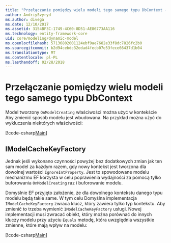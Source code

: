 ```yaml
---
title: "Przełączanie pomiędzy wielu modeli tego samego typu DbContext - EF Core"
author: AndriySvyryd
ms.author: divega
ms.date: 12/10/2017
ms.assetid: 3154BF3C-1749-4C60-8D51-AE86773AA116
ms.technology: entity-framework-core
uid: core/modeling/dynamic-model
ms.openlocfilehash: 57136802001124ebf9ae7682e33f8dc7826fc2b0
ms.sourcegitcommit: b2d94cebdc32edad4fecb07e53fece66437d1b04
ms.translationtype: MT
ms.contentlocale: pl-PL
ms.lasthandoff: 02/28/2018
---
```

# <a name="alternating-between-multiple-models-with-the-same-dbcontext-type"></a>Przełączanie pomiędzy wielu modeli tego samego typu DbContext

Model tworzony `OnModelCreating` właściwości można użyć w kontekście Aby zmienić sposób modelu jest wbudowana. Na przykład można użyć do wykluczenia niektórych właściwości:

[!code-csharp[Main](../../../samples/core/DynamicModel/DynamicContext.cs?name=Class)]

## <a name="imodelcachekeyfactory"></a>IModelCacheKeyFactory
Jednak jeśli wykonano czynności powyżej bez dodatkowych zmian jak ten sam model za każdym razem, gdy nowy kontekst jest tworzona dla dowolnej wartości `IgnoreIntProperty`. Jest to spowodowane modelu mechanizmu EF korzysta w celu poprawienia wydajności za pomocą tylko buforowania `OnModelCreating` raz i buforowanie modelu.

Domyślnie EF przyjęto założenie, że dla dowolnego kontekstu danego typu modelu będą takie same. W tym celu Domyślna implementacja `IModelCacheKeyFactory` zwraca klucz, który zawiera tylko typ kontekstu. Aby zmienić to trzeba wymienić `IModelCacheKeyFactory` usługi. Nowej implementacji musi zwracać obiekt, który można porównać do innych kluczy modelu przy użyciu `Equals` metodę, która uwzględnia wszystkie zmienne, które mają wpływ na modelu:

[!code-csharp[Main](../../../samples/core/DynamicModel/DynamicModelCacheKeyFactory.cs?name=Class)]
